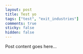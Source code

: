 ```yaml
---
layout: post
title: Test yo
tags: ["test", "exit_industries"]
comments: true
sticky: false
hidden: false
---
```


Post content goes here...